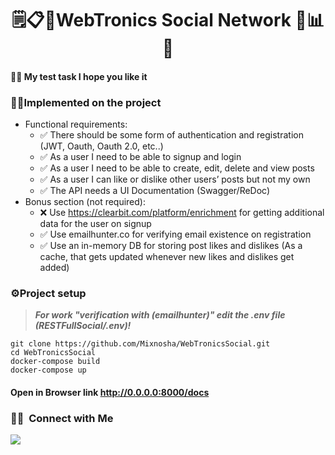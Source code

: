 <h1 align="center">🗒📋📆WebTronics Social Network 🔗📊📝 </h1>

#### 🙆🏾 My test task I hope you like it



### 👷‍♂️Implemented on the project
- Functional requirements:
    - :white_check_mark: There should be some form of authentication and registration (JWT, Oauth, Oauth 2.0, etc..)
    - :white_check_mark: As a user I need to be able to signup and login
    - :white_check_mark: As a user I need to be able to create, edit, delete and view posts
    - :white_check_mark: As a user I can like or dislike other users’ posts but not my own 
    - :white_check_mark: The API needs a UI Documentation (Swagger/ReDoc)
- Bonus section (not required):
    - :x: Use https://clearbit.com/platform/enrichment for getting additional data for the user on signup
    - :white_check_mark: Use emailhunter.co for verifying email existence on registration
    - :white_check_mark: Use an in-memory DB for storing post likes and dislikes (As a cache, that gets updated whenever new likes and dislikes get added) 

### ⚙️Project setup
>***For work "verification with (emailhunter)" edit the .env file (RESTFullSocial/.env)!***
```
git clone https://github.com/Mixnosha/WebTronicsSocial.git
cd WebTronicsSocial
docker-compose build
docker-compose up
```


#### Open in Browser link http://0.0.0.0:8000/docs

### 🤝🏻 &nbsp;Connect with Me

<p align="center">

<a href="https://t.me/mixnosha"><img src="https://img.shields.io/badge/Telegram-2CA5E0?style=flat&logo=telegram&logoColor=white"/></a>

</p>
